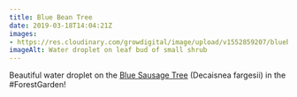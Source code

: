 ```yaml
---
title: Blue Bean Tree
date: 2019-03-18T14:04:21Z
images: 
- https://res.cloudinary.com/growdigital/image/upload/v1552859207/bluebean-02317A55.jpg
imageAlt: Water droplet on leaf bud of small shrub
---
```


Beautiful water droplet on the [Blue Sausage Tree](https://pfaf.org/user/plant.aspx?latinname=Decaisnea+fargesii) (Decaisnea fargesii) in the #ForestGarden!
